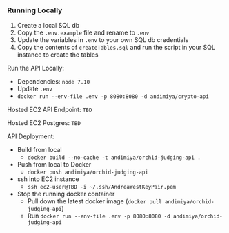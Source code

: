 
### Running Locally

1. Create a local SQL db
1. Copy the `.env.example` file and rename to `.env`
1. Update the variables in `.env` to your own SQL db credentials
1. Copy the contents of `createTables.sql` and run the script in your SQL instance to create the tables

Run the API Locally:
- Dependencies: `node 7.10`
- Update `.env`
- `docker run --env-file .env -p 8080:8080 -d andimiya/crypto-api`

Hosted EC2 API Endpoint:
`TBD`

Hosted EC2 Postgres:
`TBD`

API Deployment:

- Build from local
  - `docker build --no-cache -t andimiya/orchid-judging-api .`
- Push from local to Docker
  - `docker push andimiya/orchid-judging-api`
- ssh into EC2 instance
  - `ssh ec2-user@TBD -i ~/.ssh/AndreaWestKeyPair.pem`
- Stop the running docker container
  - Pull down the latest docker image (`docker pull andimiya/orchid-judging-api`)
  - Run `docker run --env-file .env -p 8080:8080 -d andimiya/orchid-judging-api`
